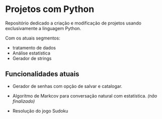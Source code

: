 # Projetos com Python

Repositório dedicado a criação e modificação de projetos usando exclusivamente a linguagem Python.

Com os atuais segmentos:

- tratamento de dados
- Análise estatística 
- Gerador de strings 

## Funcionalidades atuais

- Gerador de senhas com opção de salvar e catalogar.

- Algoritmo de Markcov para conversação natural com estatística. _(não finalizado)_

- Resolução do jogo Sudoku
